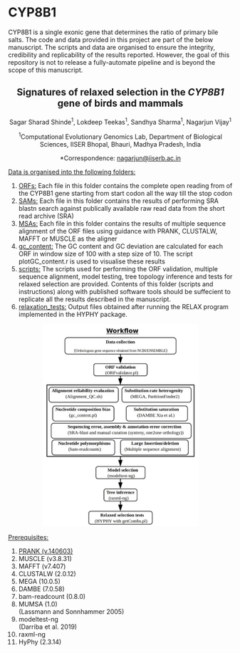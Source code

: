 # CYP8B1
CYP8B1 is a single exonic gene that determines the ratio of primary bile salts. The code and data provided in this project are part of the below manuscript. The scripts and data are organised to ensure the integrity, credibility and replicability of the results reported. However, the goal of this repository is not to release a fully-automate pipeline and is beyond the scope of this manuscript. 

<h2 style="text-align: center;"><strong>Signatures of relaxed selection in the <em>CYP8B1</em> gene of birds and mammals</strong></h2>
<p style="text-align: center;">Sagar Sharad Shinde<sup>1</sup>, Lokdeep Teekas<sup>1</sup>, Sandhya Sharma<sup>1</sup>, Nagarjun Vijay<sup>1</sup></p>
<p style="text-align: center;"><sup>1</sup>Computational Evolutionary Genomics Lab, Department of Biological Sciences, IISER Bhopal, Bhauri, Madhya Pradesh, India</p>
<p style="text-align: center;">*Correspondence: <a href="mailto:nagarjun@iiserb.ac.in">nagarjun@iiserb.ac.in</a></p>

<span style="text-decoration: underline;">Data is organised into the following folders:</span>
<ol>
<li><span style="text-decoration: underline;">ORFs:</span> Each file in this folder contains the complete open reading from of the CYP8B1 gene starting from start codon all the way till the stop codon</li>
<li><span style="text-decoration: underline;">SAMs:</span> Each file in this folder contains the results of performing SRA blastn search against publically available raw read data from the short read archive (SRA)</li>
<li><span style="text-decoration: underline;">MSAs:</span> Each file in this folder contains the results of multiple sequence alignment of the ORF files using guidance with PRANK, CLUSTALW, MAFFT or MUSCLE as the aligner</li>
<li><span style="text-decoration: underline;">gc_content:</span> The GC content and GC deviation are calculated for each ORF in window size of 100 with a step size of 10. The script plotGC_content.r is used to visualise these results </li>
<li><span style="text-decoration: underline;">scripts:</span> The scripts used for performing the ORF validation, multiple sequence alignment, model testing, tree topology inference and tests for relaxed selection are provided. Contents of this folder (scripts and instructions) along with published software tools should be suffecient to replicate all the results described in the manuscript. </li>
<li><span style="text-decoration: underline;">relaxation_tests:</span> Output files obtained after running the RELAX program implemented in the HYPHY package.</li>
</ol>
<p align="center">
  <img src="Workflow_CYP8B1.jpg?raw=true" width="350" title="CYP8B1 analysis workflow">
</p>

<span style="text-decoration: underline;">Prerequisites:</span>
<ol>
<li><span style="text-decoration: underline;">PRANK (v.140603)</li>
<li>MUSCLE (v3.8.31)</li>
<li>MAFFT (v7.407)</li>
<li>CLUSTALW (2.0.12)</li>
<li>MEGA (10.0.5)</li>  
<li>DAMBE (7.0.58)</li>
<li>bam-readcount (0.8.0)</li>
<li>MUMSA (1.0)</li>  (Lassmann and Sonnhammer 2005)
<li>modeltest-ng</li> (Darriba et al. 2019)   
<li>raxml-ng</li>
<li>HyPhy (2.3.14)</li>   
